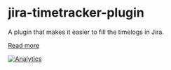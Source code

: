 jira-timetracker-plugin
=======================

A plugin that makes it easier to fill the timelogs in Jira.

[Read more](http://www.everit.org/jira-timetracker-plugin/)

[![Analytics](https://ga-beacon.appspot.com/UA-15041869-4/everit-org/jira-timetracker-plugin)](https://github.com/igrigorik/ga-beacon)
